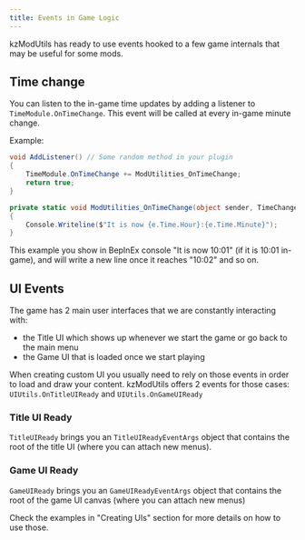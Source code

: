 ```yaml
---
title: Events in Game Logic
---
```


kzModUtils has ready to use events hooked to a few game internals that may be
useful for some mods.


## Time change
You can listen to the in-game time updates by adding a listener to
`TimeModule.OnTimeChange`. This event will be called at every in-game minute
change.

Example:

```C#
void AddListener() // Some random method in your plugin
{
	TimeModule.OnTimeChange += ModUtilities_OnTimeChange;
	return true;
}

private static void ModUtilities_OnTimeChange(object sender, TimeChangeEventArgs e)
{
	Console.Writeline($"It is now {e.Time.Hour}:{e.Time.Minute}");
}
```

This example you show in BepInEx console "It is now 10:01" (if it is 10:01 in-game),
and will write a new line once it reaches "10:02" and so on.


## UI Events
The game has 2 main user interfaces that we are constantly interacting with:
- the Title UI which shows up whenever we start the game or go back to the main menu
- the Game UI that is loaded once we start playing

When creating custom UI you usually need to rely on those events in order to
load and draw your content. kzModUtils offers 2 events for those cases:
`UIUtils.OnTitleUIReady` and `UIUtils.OnGameUIReady`


### Title UI Ready
`TitleUIReady` brings you an `TitleUIReadyEventArgs` object that contains the root
of the title UI (where you can attach new menus).

### Game UI Ready
`GameUIReady` brings you an `GameUIReadyEventArgs` object that contains the root
of the game UI canvas (where you can attach new menus)


Check the examples in "Creating UIs" section for more details on how to use those.
